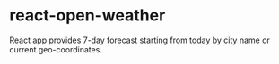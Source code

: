 # react-open-weather
React app provides 7-day forecast starting from today by city name or current geo-coordinates.